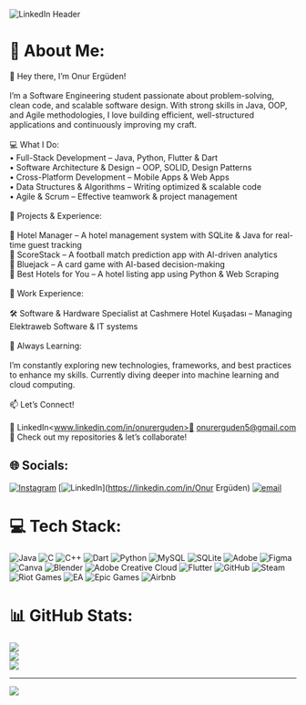 ![LinkedIn Header](https://github.com/user-attachments/assets/f839e452-9eb5-44f3-b0ce-b43e96e2ac63)
# 💫 About Me:
👋 Hey there, I’m Onur Ergüden!<br><br>I’m a Software Engineering student passionate about problem-solving, clean code, and scalable software design. With strong skills in Java, OOP, and Agile methodologies, I love building efficient, well-structured applications and continuously improving my craft.<br><br>💻 What I Do:<br>	•	Full-Stack Development – Java, Python, Flutter & Dart<br>	•	Software Architecture & Design – OOP, SOLID, Design Patterns<br>	•	Cross-Platform Development – Mobile Apps & Web Apps<br>	•	Data Structures & Algorithms – Writing optimized & scalable code<br>	•	Agile & Scrum – Effective teamwork & project management<br><br>🚀 Projects & Experience:<br><br>🔹 Hotel Manager – A hotel management system with SQLite & Java for real-time guest tracking<br>🔹 ScoreStack – A football match prediction app with AI-driven analytics<br>🔹 Bluejack – A card game with AI-based decision-making<br>🔹 Best Hotels for You – A hotel listing app using Python & Web Scraping<br><br>📌 Work Experience:<br><br>🛠 Software & Hardware Specialist at Cashmere Hotel Kuşadası – Managing Elektraweb Software & IT systems<br><br>🔎 Always Learning:<br><br>I’m constantly exploring new technologies, frameworks, and best practices to enhance my skills. Currently diving deeper into machine learning and cloud computing.<br><br>📫 Let’s Connect!<br><br>💼 LinkedIn<www.linkedin.com/in/onurerguden>📧 onurerguden5@gmail.com<br>🚀 Check out my repositories & let’s collaborate!<br>


## 🌐 Socials:
[![Instagram](https://img.shields.io/badge/Instagram-%23E4405F.svg?logo=Instagram&logoColor=white)](https://instagram.com/onur_erguden) [![LinkedIn](https://img.shields.io/badge/LinkedIn-%230077B5.svg?logo=linkedin&logoColor=white)](https://linkedin.com/in/Onur Ergüden) [![email](https://img.shields.io/badge/Email-D14836?logo=gmail&logoColor=white)](mailto:onurerguden5@gmail.com) 

# 💻 Tech Stack:
![Java](https://img.shields.io/badge/java-%23ED8B00.svg?style=for-the-badge&logo=openjdk&logoColor=white) ![C](https://img.shields.io/badge/c-%2300599C.svg?style=for-the-badge&logo=c&logoColor=white) ![C++](https://img.shields.io/badge/c++-%2300599C.svg?style=for-the-badge&logo=c%2B%2B&logoColor=white) ![Dart](https://img.shields.io/badge/dart-%230175C2.svg?style=for-the-badge&logo=dart&logoColor=white) ![Python](https://img.shields.io/badge/python-3670A0?style=for-the-badge&logo=python&logoColor=ffdd54) ![MySQL](https://img.shields.io/badge/mysql-4479A1.svg?style=for-the-badge&logo=mysql&logoColor=white) ![SQLite](https://img.shields.io/badge/sqlite-%2307405e.svg?style=for-the-badge&logo=sqlite&logoColor=white) ![Adobe](https://img.shields.io/badge/adobe-%23FF0000.svg?style=for-the-badge&logo=adobe&logoColor=white) ![Figma](https://img.shields.io/badge/figma-%23F24E1E.svg?style=for-the-badge&logo=figma&logoColor=white) ![Canva](https://img.shields.io/badge/Canva-%2300C4CC.svg?style=for-the-badge&logo=Canva&logoColor=white) ![Blender](https://img.shields.io/badge/blender-%23F5792A.svg?style=for-the-badge&logo=blender&logoColor=white) ![Adobe Creative Cloud](https://img.shields.io/badge/Adobe%20Creative%20Cloud-DA1F26.svg?style=for-the-badge&logo=Adobe%20Creative%20Cloud&logoColor=white) ![Flutter](https://img.shields.io/badge/Flutter-%2302569B.svg?style=for-the-badge&logo=Flutter&logoColor=white) ![GitHub](https://img.shields.io/badge/github-%23121011.svg?style=for-the-badge&logo=github&logoColor=white) ![Steam](https://img.shields.io/badge/steam-%23000000.svg?style=for-the-badge&logo=steam&logoColor=white) ![Riot Games](https://img.shields.io/badge/riotgames-D32936.svg?style=for-the-badge&logo=riotgames&logoColor=white) ![EA](https://img.shields.io/badge/ea-%23000000.svg?style=for-the-badge&logo=ea&logoColor=white) ![Epic Games](https://img.shields.io/badge/epicgames-%23313131.svg?style=for-the-badge&logo=epicgames&logoColor=white) ![Airbnb](https://img.shields.io/badge/Airbnb-%23ff5a5f.svg?style=for-the-badge&logo=Airbnb&logoColor=white)
# 📊 GitHub Stats:
![](https://github-readme-stats.vercel.app/api?username=onurerguden&theme=blue_navy&hide_border=false&include_all_commits=true&count_private=true)<br/>
![](https://nirzak-streak-stats.vercel.app/?user=onurerguden&theme=blue_navy&hide_border=false)<br/>
![](https://github-readme-stats.vercel.app/api/top-langs/?username=onurerguden&theme=blue_navy&hide_border=false&include_all_commits=true&count_private=true&layout=compact)

---
[![](https://visitcount.itsvg.in/api?id=onurerguden&icon=0&color=2)](https://visitcount.itsvg.in)

<!-- Proudly created with GPRM ( https://gprm.itsvg.in ) -->
